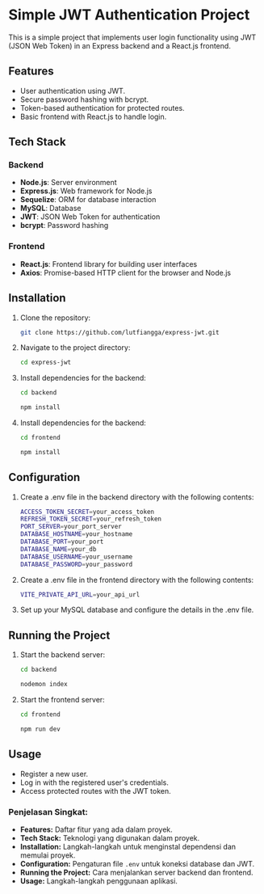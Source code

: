 # Simple JWT Authentication Project

This is a simple project that implements user login functionality using JWT (JSON Web Token) in an Express backend and a React.js frontend.

## Features

- User authentication using JWT.
- Secure password hashing with bcrypt.
- Token-based authentication for protected routes.
- Basic frontend with React.js to handle login.

## Tech Stack

### Backend
- **Node.js**: Server environment
- **Express.js**: Web framework for Node.js
- **Sequelize**: ORM for database interaction
- **MySQL**: Database
- **JWT**: JSON Web Token for authentication
- **bcrypt**: Password hashing

### Frontend
- **React.js**: Frontend library for building user interfaces
- **Axios**: Promise-based HTTP client for the browser and Node.js

## Installation

1. Clone the repository:
   ```bash
   git clone https://github.com/lutfiangga/express-jwt.git
   ```
2. Navigate to the project directory:
   ```bash
   cd express-jwt
   ```
   
3. Install dependencies for the backend:
   ```bash
   cd backend
   ```
   ```bash
   npm install
   ```
4. Install dependencies for the backend:
   ```bash
   cd frontend
   ```
   ```bash
   npm install
   ```

## Configuration

1. Create a .env file in the backend directory with the following contents:
   ```bash
   ACCESS_TOKEN_SECRET=your_access_token
   REFRESH_TOKEN_SECRET=your_refresh_token
   PORT_SERVER=your_port_server
   DATABASE_HOSTNAME=your_hostname
   DATABASE_PORT=your_port
   DATABASE_NAME=your_db
   DATABASE_USERNAME=your_username
   DATABASE_PASSWORD=your_password
   ```
2. Create a .env file in the frontend directory with the following contents:
   ```bash
   VITE_PRIVATE_API_URL=your_api_url
   ```
2. Set up your MySQL database and configure the details in the .env file.

## Running the Project

1. Start the backend server:
   ```bash
   cd backend
   ```
   ```bash
   nodemon index
   ```
2. Start the frontend server:
   ```bash
   cd frontend
   ```
   ```bash
   npm run dev
   ```

## Usage
- Register a new user.
- Log in with the registered user's credentials.
- Access protected routes with the JWT token.

### Penjelasan Singkat:

- **Features:** Daftar fitur yang ada dalam proyek.
- **Tech Stack:** Teknologi yang digunakan dalam proyek.
- **Installation:** Langkah-langkah untuk menginstal dependensi dan memulai proyek.
- **Configuration:** Pengaturan file `.env` untuk koneksi database dan JWT.
- **Running the Project:** Cara menjalankan server backend dan frontend.
- **Usage:** Langkah-langkah penggunaan aplikasi.